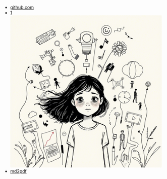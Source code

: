 + [github.com](http://github.com)
+ [1 ![okladka.png](okladka.png)](http://github.com/1)
+ [md2pdf <style>](http://github.com/md2pdf)
+ [1 ## Spis treści](http://github.com/1)
+ [1 # Prolog: Pierwsze wspomnienie (2027-2029)](http://github.com/1)
+ [1 ![1.png](1.png)](http://github.com/1)
+ [1 # Rozdział 2: Zimno w domu cioci Ani](http://github.com/1)
+ [1 # Rozdział 3: Dlaczego pan robot dostał pracę taty?](http://github.com/1)
+ [1 # Rozdział 4: Nowi przyjaciele z daleka](http://github.com/1)
+ [1 ](http://github.com/1)
+ [1 # Rozdział 6: Niewidzialni ludzie](http://github.com/1)
+ [1 # Rozdział 7: Samotność w tłumie](http://github.com/1)
+ [1 # Rozdział 8: Pokolenie połączonych](http://github.com/1)
+ [1 # Epilog: Nowe początki (2045)](http://github.com/1)
+ [1 # Posłowie](http://github.com/1)
+ [#1 ](http://github.com/#1)
